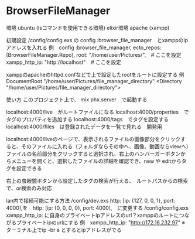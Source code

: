 # BrowserFileManager

環境
  ubuntu (lsコマンドを使用できる環境)
  elixir環境
  apache (xampp)

初期設定
  /config/config.exs の config :browser_file_manager　とxamppのipアドレスを入れる
  例　config :browser_file_manager,
        ecto_repos: [BrowserFileManager.Repo],
        root: "/home/user/Pictures/",　# ここを設定
        xampp_http_ip: "http://localhost"　# ここを設定
  
  xamppのapacheのhttpd.confなどで上で設定したrootをルートに設定する
  例　DocumentRoot "/home/user/Pictures/file_manager_directory"
      <Directory "/home/user/Pictures/file_manager_directory">

使い方
  このプロジェクト上で、 mix phx.server　で起動する

  localhost:4000/live　がルートファイルになる
  localhost:4000/properties　でタグのプロパティを追加する
  localhost:4000/tags　でタグを設定する
  localhost:4000/files　は登録されたデータを一覧で見れる　開発用

  localhost:4000/liveのページで、表示されるファイルの画像部分をクリックすると、そのファイルに入れる（フォルダならその中へ、画像、動画ならviewへ)
  ファイルの名前部分をクリックすると選択され、右上のハンバーガーボタンからメニューを開くと、選択したファイルの詳細を確認でき、new や editからタグを設定できる

  右上の虫眼鏡ボタンから設定したタグの検索が行える、　ルートパスからの検索で、or検索のみ対応

lan内で接続可能にする方法
  /config/dev.exs
    http: [ip: {127, 0, 0, 1}, port: 4000],を　http: [ip: {0, 0, 0, 0}, port: 4000],　に変更する
  /config/config.exs
    xampp_http_ip: に自身のプライベートipアドレスのurl？xamppのルートにつながるプライベートipのurlにする
    例　xampp_http_ip: "http://172.16.232.97"
    ※　ターミナル上でip -br a とするとipアドレスがでる
